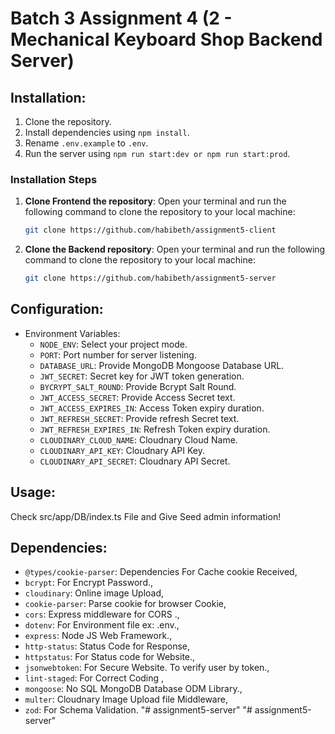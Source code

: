 # Batch 3 Assignment 4 (2 - Mechanical Keyboard Shop Backend Server)

## Installation:

1. Clone the repository.
2. Install dependencies using `npm install`.
3. Rename `.env.example` to `.env`.
4. Run the server using `npm run start:dev or npm run start:prod`.

### Installation Steps

1. **Clone Frontend the repository**:
   Open your terminal and run the following command to clone the repository to your local machine:

   ```bash
   git clone https://github.com/habibeth/assignment5-client

   ```

2. **Clone the Backend repository**:
   Open your terminal and run the following command to clone the repository to your local machine:
   ```bash
   git clone https://github.com/habibeth/assignment5-server
   ```

## Configuration:

- Environment Variables:
  - `NODE_ENV`: Select your project mode.
  - `PORT`: Port number for server listening.
  - `DATABASE_URL`: Provide MongoDB Mongoose Database URL.
  - `JWT_SECRET`: Secret key for JWT token generation.
  - `BYCRYPT_SALT_ROUND`: Provide Bcrypt Salt Round.
  - `JWT_ACCESS_SECRET`: Provide Access Secret text.
  - `JWT_ACCESS_EXPIRES_IN`: Access Token expiry duration.
  - `JWT_REFRESH_SECRET`: Provide refresh Secret text.
  - `JWT_REFRESH_EXPIRES_IN`: Refresh Token expiry duration.
  - `CLOUDINARY_CLOUD_NAME`: Cloudnary Cloud Name.
  - `CLOUDINARY_API_KEY`: Cloudnary API Key.
  - `CLOUDINARY_API_SECRET`: Cloudnary API Secret.

## Usage:

Check src/app/DB/index.ts File and Give Seed admin information!

## Dependencies:

- `@types/cookie-parser`: Dependencies For Cache cookie Received,
- `bcrypt`: For Encrypt Password.,
- `cloudinary`: Online image Upload,
- `cookie-parser`: Parse cookie for browser Cookie,
- `cors`: Express middleware for CORS .,
- `dotenv`: For Environment file ex: .env.,
- `express`: Node JS Web Framework.,
- `http-status`: Status Code for Response,
- `httpstatus`: For Status code for Website.,
- `jsonwebtoken`: For Secure Website. To verify user by token.,
- `lint-staged`: For Correct Coding ,
- `mongoose`: No SQL MongoDB Database ODM Library.,
- `multer`: Cloudnary Image Upload file Middleware,
- `zod`: For Schema Validation.
"# assignment5-server" 
"# assignment5-server" 
